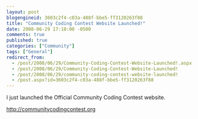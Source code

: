 ```yaml
---
layout: post
blogengineid: 3603c2f4-c03a-488f-bbe5-ff3120263f88
title: "Community Coding Contest Website Launched!"
date: 2008-06-29 17:10:00 -0500
comments: true
published: true
categories: ["Community"]
tags: ["General"]
redirect_from: 
  - /post/2008/06/29/Community-Coding-Contest-Website-Launched!.aspx
  - /post/2008/06/29/Community-Coding-Contest-Website-Launched!
  - /post/2008/06/29/community-coding-contest-website-launched!
  - /post.aspx?id=3603c2f4-c03a-488f-bbe5-ff3120263f88
---
```

<!-- more -->


I just launched the Official Community Coding Contest website.



<a href="http://communitycodingcontest.org">http://communitycodingcontest.org</a> 

